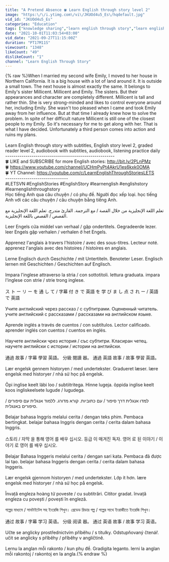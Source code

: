 ```yaml
---
title: "A Pretend Absence 🍀 Learn English through story level 2"
image: "https:\/\/i.ytimg.com\/vi\/JKUOd4u5_Es\/hqdefault.jpg"
vid_id: "JKUOd4u5_Es"
categories: "Education"
tags: ["knowledge sharing","learn english through story","learn english through stories"]
date: "2021-10-01T11:03:54+03:00"
vid_date: "2021-09-27T11:15:00Z"
duration: "PT17M11S"
viewcount: "1348"
likeCount: "49"
dislikeCount: "1"
channel: "Learn English Through Story"
---
```

{% raw %}When I married my second wife Emily, I moved to her house in Northern California. It is a big house with a lot of land around it. It is outside a small town. The next house is almost exactly the same. It belongs to Emily's sister Millicent. Millicent and Emily. The sisters. But their appearances and character are completely different. Millicent is tall and rather thin. She is very strong-minded and likes to control everyone around her, including Emily. She wasn't too pleased when I came and took Emily away from her influence. But at that time I already knew how to solve the problem. In spite of her difficult nature Millicent is still one of the closest people to my Emily. So it's necessary for me to get along with her. That is what I have decided. Unfortunately a third person comes into action and ruins my plans.<br /><br />Learn English through story with subtitles, English story level 2, graded reader level 2, audiobook with subtitles, audiobook, listening practice daily<br />------------------------------------------------------ <br />🍀 LIKE and SUBSCRIBE for more English stories: <a rel="nofollow" target="blank" href="http://bit.ly/2PLnPMz">http://bit.ly/2PLnPMz</a> <br />🍀 <a rel="nofollow" target="blank" href="https://www.youtube.com/channel/UCHmPyPt4AkrU1es6kxk0OMA">https://www.youtube.com/channel/UCHmPyPt4AkrU1es6kxk0OMA</a><br />🍀 YT Channel: <a rel="nofollow" target="blank" href="https://youtube.com/c/LearnEnglishThroughStoriesLETS">https://youtube.com/c/LearnEnglishThroughStoriesLETS</a><br />-------------------------------<br />#LETSVN #EnglishStories #EnglishStory #learnenglish #englishstory #learnenglishthroughstory<br />Học tiếng Anh qua câu chuyện / có phụ đề. Người đọc xếp loại. học tiếng Anh với các câu chuyện / câu chuyện bằng tiếng Anh.<br /><br />تعلم اللغة الإنجليزية من خلال القصة / مع الترجمة. القارئ متدرج. تعلم اللغة الإنجليزية مع القصص / القصص باللغة الإنجليزية.<br /><br />Leer Engels cửa middel van verhaal / gặp ondertitels. Gegradeerde lezer. leer Engels gặp verhalen / verhalen ở het Engels.<br /><br />Apprenez l'anglais à travers l'histoire / avec des sous-titres. Lecteur noté. apprenez l'anglais avec des histoires / histoires en anglais.<br /><br />Lerne Englisch durch Geschichte / mit Untertiteln. Benoteter Leser. Englisch lernen mit Geschichten / Geschichten auf Englisch.<br /><br />Impara l'inglese attraverso la stria / con sottotitoli. lettura graduata. impara l'inglese con strie / strie trong inglese.<br /><br />ス ト ー リ ー を 通 し て / 字幕 付 き で 英語 を 学 び ま し 点 さ れ ー / 英語 で 英語<br /><br />Учите английский через рассказ / с субтитрами. Оцененный читатель. учите английский с рассказами / рассказами на английском языке.<br /><br />Aprende inglés a través de cuentos / con subtítulos. Lector calificado. aprender inglés con cuentos / cuentos en inglés.<br /><br />Научете английски чрез история / със субтитри. Класиран четец. научете английски с истории / истории на английски.<br /><br />通過 故事 / 字幕 學習 英語。 分級 閱讀 器。 通過 英語 故事 / 故事 學習 英語。<br /><br />Lær engelsk gennem historyen / med undertekster. Gradueret læser. lære engelsk med historyer / nhà sử học på engelsk.<br /><br />Õpi inglise keelt läbi loo / subtiitritega. Hinne lugeja. õppida inglise keelt koos ingliskeelsete lugude / lugudega.<br /><br />למדו אנגלית דרך סיפור / עם כתוביות. קורא מדורג. ללמוד אנגלית עם סיפורים / סיפורים באנגלית.<br /><br />Belajar bahasa Inggris melalui cerita / dengan teks phim. Pembaca bertingkat. belajar bahasa Inggris dengan cerita / cerita dalam bahasa Inggris.<br /><br />스토리 / 자막 을 통해 영어 를 배우 십시오. 등급 이 매겨진 독자. 영어 로 된 이야기 / 이야기 로 영어 를 배우 십시오.<br /><br />Belajar Bahasa Inggeris melalui cerita / dengan sari kata. Pembaca đã được lai tạo. belajar bahasa Inggeris dengan cerita / cerita dalam bahasa Inggeris.<br /><br />Lær engelsk gjennom historyen / med undertekster. Lớp ít hơn. lære engelsk med historyer / nhà sử học på engelsk.<br /><br />Învață engleza hoàng tử poveste / cu subtitrări. Cititor gradat. învață engleza cu povești / povești în engleză.<br /><br />গল্পের মাধ্যমে / সাবটাইটেল সহ ইংরেজি শিখুন। গ্রেডেড রিডার গল্প / গল্পের সাথে ইংরাজীতে ইংরেজি শিখুন।<br /><br />通过 故事 / 字幕 学习 英语。 分级 阅读 器。 通过 英语 故事 / 故事 学习 英语。<br /><br />Učte se anglicky prostřednictvím příběhu / s titulky. Odstupňovaný čtenář. učit se anglicky s příběhy / příběhy v angličtině.<br /><br />Lernu la anglan mỗi rakonto / kun phụ đề. Gradigita leganto. lerni la anglan mỗi rakontoj / rakontoj en la angla.{% endraw %}

